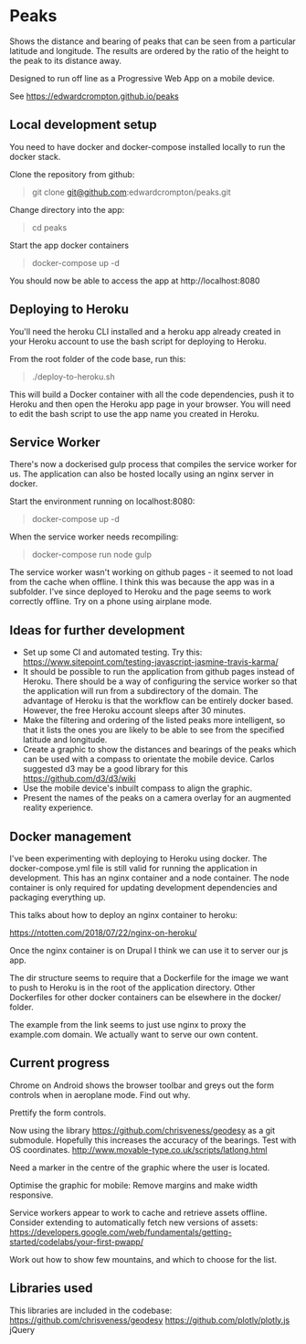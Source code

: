 Peaks
=====

Shows the distance and bearing of peaks that can be seen from a particular latitude and longitude. The results are ordered by the ratio of the height to the peak to its distance away.

Designed to run off line as a Progressive Web App on a mobile device.

See https://edwardcrompton.github.io/peaks

Local development setup
-----------------------

You need to have docker and docker-compose installed locally to run the docker
stack.

Clone the repository from github:

> git clone git@github.com:edwardcrompton/peaks.git

Change directory into the app:

> cd peaks

Start the app docker containers

> docker-compose up -d

You should now be able to access the app at http://localhost:8080

Deploying to Heroku
-------------------

You'll need the heroku CLI installed and a heroku app already created in your 
Heroku account to use the bash script for deploying to Heroku.

From the root folder of the code base, run this:

> ./deploy-to-heroku.sh

This will build a Docker container with all the code dependencies, push it to
Heroku and then open the Heroku app page in your browser. You will need to edit
the bash script to use the app name you created in Heroku.

Service Worker
--------------

There's now a dockerised gulp process that compiles the service worker for us.
The application can also be hosted locally using an nginx server in docker.

Start the environment running on localhost:8080:
> docker-compose up -d

When the service worker needs recompiling:
> docker-compose run node gulp

The service worker wasn't working on github pages - it seemed to not load from
the cache when offline. I think this was because the app was in a subfolder.
I've since deployed to Heroku and the page seems to work correctly offline. Try
on a phone using airplane mode.

Ideas for further development
-----------------------------

- Set up some CI and automated testing. Try this: https://www.sitepoint.com/testing-javascript-jasmine-travis-karma/
- It should be possible to run the application from github pages instead of Heroku. There should be a way of configuring the service worker so that the application will run from a subdirectory of the domain. The advantage of Heroku is that the workflow can be entirely docker based. However, the free Heroku account sleeps after 30 minutes.
- Make the filtering and ordering of the listed peaks more intelligent, so that it lists the ones you are likely to be able to see from the specified latitude and longitude.
- Create a graphic to show the distances and bearings of the peaks which can be used with a compass to orientate the mobile device. Carlos suggested d3 may be a good library for this https://github.com/d3/d3/wiki
- Use the mobile device's inbuilt compass to align the graphic.
- Present the names of the peaks on a camera overlay for an augmented reality experience.

Docker management
-----------------

I've been experimenting with deploying to Heroku using docker.
The docker-compose.yml file is still valid for running the application in development. This has an nginx container and a node container. The node container is only required for updating development dependencies and packaging everything up.

This talks about how to deploy an nginx container to heroku:

https://ntotten.com/2018/07/22/nginx-on-heroku/

Once the nginx container is on Drupal I think we can use it to server our js
app.

The dir structure seems to require that a Dockerfile for the image we want to
push to Heroku is in the root of the application directory. Other Dockerfiles
for other docker containers can be elsewhere in the docker/ folder.

The example from the link seems to just use nginx to proxy the example.com
domain. We actually want to serve our own content.


Current progress
----------------
Chrome on Android shows the browser toolbar and greys out the form controls when in aeroplane mode. Find out why.

Prettify the form controls.

Now using the library https://github.com/chrisveness/geodesy as a git submodule.
Hopefully this increases the accuracy of the bearings. Test with OS coordinates.
http://www.movable-type.co.uk/scripts/latlong.html

Need a marker in the centre of the graphic where the user is located.

Optimise the graphic for mobile: Remove margins and make width responsive.

Service workers appear to work to cache and retrieve assets offline. Consider
extending to automatically fetch new versions of assets:
https://developers.google.com/web/fundamentals/getting-started/codelabs/your-first-pwapp/

Work out how to show few mountains, and which to choose for the list.

Libraries used
--------------

This libraries are included in the codebase:
https://github.com/chrisveness/geodesy
https://github.com/plotly/plotly.js
jQuery
